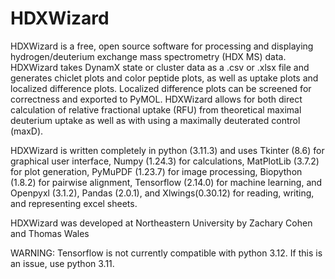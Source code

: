 # HDXWizard

HDXWizard is a free, open source software for processing and displaying hydrogen/deuterium exchange mass spectrometry (HDX MS) data. HDXWizard takes DynamX state or cluster data as a .csv or .xlsx file and generates chiclet plots and color peptide plots, as well as uptake plots and localized difference plots. Localized difference plots can be screened for correctness and exported to PyMOL.
HDXWizard allows for both direct calculation of relative fractional uptake (RFU) from theoretical maximal deuterium uptake as well as with using a maximally deuterated control (maxD).

HDXWizard is written completely in python (3.11.3) and uses Tkinter (8.6) for graphical user interface, Numpy (1.24.3) for calculations, MatPlotLib (3.7.2) for plot generation, PyMuPDF (1.23.7) for image processing, Biopython (1.8.2) for pairwise alignment, Tensorflow (2.14.0) for machine learning, and Openpyxl (3.1.2), Pandas (2.0.1), and Xlwings(0.30.12) for reading, writing, and representing excel sheets.

HDXWizard was developed at Northeastern University by Zachary Cohen and Thomas Wales


WARNING: Tensorflow is not currently compatible with python 3.12. If this is an issue, use python 3.11.
